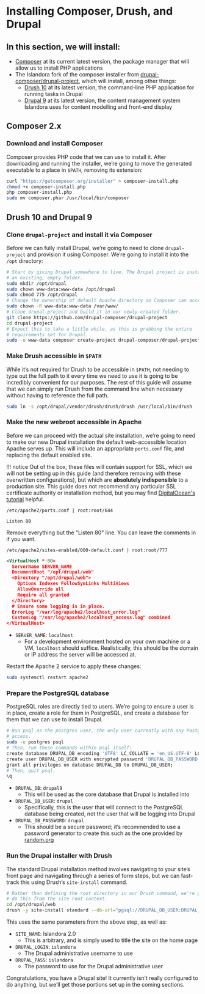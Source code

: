 # Installing Composer, Drush, and Drupal

## In this section, we will install:

- [Composer](https://getcomposer.org/) at its current latest version, the package manager that will allow us to install PHP applications
- The Islandora fork of the composer installer from [drupal-composer/drupal-project](https://github.com/Islandora/drupal-project), which will install, among other things:
    - [Drush 10](https://www.drush.org/) at its latest version, the command-line PHP application for running tasks in Drupal
    - [Drupal 9](https://www.drupal.org/) at its latest version, the content management system Islandora uses for content modelling and front-end display

## Composer 2.x

### Download and install Composer

Composer provides PHP code that we can use to install it. After downloading and running the installer, we’re going to move the generated executable to a place in `$PATH`, removing its extension:

```bash
curl "https://getcomposer.org/installer" > composer-install.php
chmod +x composer-install.php
php composer-install.php
sudo mv composer.phar /usr/local/bin/composer
```

## Drush 10 and Drupal 9

### Clone `drupal-project` and install it via Composer

Before we can fully install Drupal, we’re going to need to clone `drupal-project` and provision it using Composer. We’re going to install it into the `/opt` directory:

```bash
# Start by giving Drupal somewhere to live. The Drupal project is installed to
# an existing, empty folder.
sudo mkdir /opt/drupal
sudo chown www-data:www-data /opt/drupal
sudo chmod 775 /opt/drupal
# Change the ownership of default Apache directory so Composer can access it
sudo chown -R www-data:www-data /var/www/
# Clone drupal-project and build it in our newly-created folder.
git clone https://github.com/drupal-composer/drupal-project
cd drupal-project
# Expect this to take a little while, as this is grabbing the entire
# requirements set for Drupal.
sudo -u www-data composer create-project drupal-composer/drupal-project:9.x-dev /opt/drupal --no-interaction
```

### Make Drush accessible in `$PATH`

While it’s not required for Drush to be accessible in `$PATH`, not needing to type out the full path to it every time we need to use it is going to be incredibly convenient for our purposes. The rest of this guide will assume that we can simply run Drush from the command line when necessary without having to reference the full path.

```bash
sudo ln -s /opt/drupal/vendor/drush/drush/drush /usr/local/bin/drush
```

### Make the new webroot accessible in Apache

Before we can proceed with the actual site installation, we’re going to need to make our new Drupal installation the default web-accessible location Apache serves up. This will include an appropriate `ports.conf` file, and replacing the default enabled site.

!!! notice
    Out of the box, these files will contain support for SSL, which we will not be setting up in this guide (and therefore removing with these overwritten configurations), but which are **absolutely indispensible** to a production site. This guide does not recommend any particular SSL certificate authority or installation method, but you may find [DigitalOcean's tutorial](https://www.digitalocean.com/community/tutorials/how-to-install-an-ssl-certificate-from-a-commercial-certificate-authority) helpful.

`/etc/apache2/ports.conf | root:root/644`
```
Listen 80
```

Remove everything but the "Listen 80" line. You can leave the comments in if you want.

`/etc/apache2/sites-enabled/000-default.conf | root:root/777`
```xml
<VirtualHost *:80>
  ServerName SERVER_NAME
  DocumentRoot "/opt/drupal/web"
  <Directory "/opt/drupal/web">
    Options Indexes FollowSymLinks MultiViews
    AllowOverride all
    Require all granted
  </Directory>
  # Ensure some logging is in place.
  ErrorLog "/var/log/apache2/localhost_error.log"
  CustomLog "/var/log/apache2/localhost_access.log" combined
</VirtualHost>
```
- `SERVER_NAME`: `localhost`
    - For a development environment hosted on your own machine or a VM, `localhost` should suffice. Realistically, this should be the domain or IP address the server will be accessed at.

Restart the Apache 2 service to apply these changes:

```bash
sudo systemctl restart apache2
```

### Prepare the PostgreSQL database

PostgreSQL roles are directly tied to users. We’re going to ensure a user is in place, create a role for them in PostgreSQL, and create a database for them that we can use to install Drupal.

```bash
# Run psql as the postgres user, the only user currently with any PostgreSQL
# access.
sudo -u postgres psql
# Then, run these commands within psql itself:
create database DRUPAL_DB encoding 'UTF8' LC_COLLATE = 'en_US.UTF-8' LC_CTYPE = 'en_US.UTF-8' TEMPLATE template0;
create user DRUPAL_DB_USER with encrypted password 'DRUPAL_DB_PASSWORD';
grant all privileges on database DRUPAL_DB to DRUPAL_DB_USER;
# Then, quit psql.
\q
```
- `DRUPAL_DB`: `drupal9`
    - This will be used as the core database that Drupal is installed into
- `DRUPAL_DB_USER`: `drupal`
    - Specifically, this is the user that will connect to the PostgreSQL database being created, not the user that will be logging into Drupal
- `DRUPAL_DB_PASSWORD`: `drupal`
    - This should be a secure password; it’s recommended to use a password generator to create this such as the one provided by [random.org](https://www.random.org/passwords/)

### Run the Drupal installer with Drush

The standard Drupal installation method involves navigating to your site’s front page and navigating through a series of form steps, but we can fast-track this using Drush’s `site-install` command.

```bash
# Rather than defining the root directory in our Drush command, we're going to
# do this from the site root context.
cd /opt/drupal/web
drush -y site-install standard --db-url="pgsql://DRUPAL_DB_USER:DRUPAL_DB_PASSWORD@127.0.0.1:5432/DRUPAL_DB" --site-name="SITE_NAME" --account-name=DRUPAL_LOGIN --account-pass=DRUPAL_PASS
```
This uses the same parameters from the above step, as well as:

- `SITE_NAME`: Islandora 2.0
    - This is arbitrary, and is simply used to title the site on the home page
- `DRUPAL_LOGIN`: `islandora`
    - The Drupal administrative username to use
- `DRUPAL_PASS`: `islandora`
    - The password to use for the Drupal administrative user

Congratulations, you have a Drupal site! It currently isn’t really configured to do anything, but we’ll get those portions set up in the coming sections.
